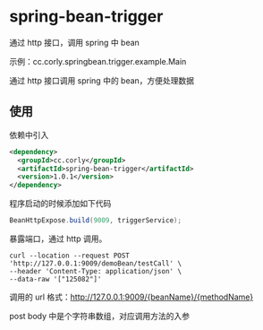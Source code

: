 # spring-bean-trigger

通过 http 接口，调用 spring 中 bean

示例：cc.corly.springbean.trigger.example.Main

通过 http 接口调用 spring 中的 bean，方便处理数据

## 使用

依赖中引入

```xml
<dependency>
  <groupId>cc.corly</groupId>
  <artifactId>spring-bean-trigger</artifactId>
  <version>1.0.1</version>
</dependency>
```

程序启动的时候添加如下代码

```java
BeanHttpExpose.build(9009, triggerService);
```

暴露端口，通过 http 调用。

```shell
curl --location --request POST 'http://127.0.0.1:9009/demoBean/testCall' \
--header 'Content-Type: application/json' \
--data-raw '["125082"]'
```

调用的 url 格式：http://127.0.0.1:9009/{beanName}/{methodName}

post body 中是个字符串数组，对应调用方法的入参

